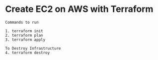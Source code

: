 # Create EC2 on AWS with Terraform

```
Commands to run 

1. terraform init
2. terraform plan
3. terraform apply

To Destroy Infrastructure
4. terraform destroy
```
